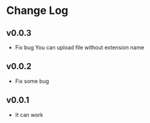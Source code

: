 # Change Log

## v0.0.3

- Fix bug
  You can upload file without extension name

## v0.0.2

- Fix some bug

## v0.0.1

- It can work